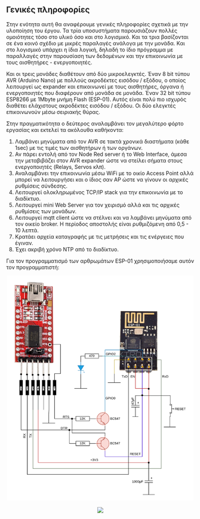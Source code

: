 <H2>Γενικές πληροφορίες</H2>
<p>Στην ενότητα αυτή θα αναφέρουμε γενικές πληροφορίες σχετικά με την υλοποίηση του έργου. Τα τρία υποσυστήματα παρουσιάζουν πολλές ομοιότητες τόσο στο υλικό όσο και στο λογισμικό. Και τα τρια βασίζονται σε ένα κοινό σχέδιο με μικρές παραλαγές ανάλογα με την μονάδα. Και στο λογισμικό υπάρχει η ίδια λογική, δηλαδή το ίδιο πρόγραμμα με παραλλαγές στην παρουσίαση των δεδομένων και την επικοινωνία με τους αισθητήρες - ενεργοποιητές.</p>

<p>Και οι τρεις μονάδες διαθέτουν από δύο μικροελεγκτές. Έναν 8 bit τύπου AVR (Arduino Nano) με πολλούς ακροδέκτες εισόδου / εξόδου, ο οποίος λειτουργεί ως expander και επικοινωνεί με τους αισθητήρες, όργανα ή ενεργοποιητές που διαφέρουν από μονάδα σε μονάδα. Έναν 32 bit τύπου ESP8266 με 1Mbyte μνήμη Flash (ESP-01). Αυτός είναι πολύ πιο ισχυρός διαθέτει ελάχιστους ακροδέκτες εισόδου / εξόδου. Οι δύο ελεγκτές επικοινωνούν μέσω σειριακής θύρας. </p>

<p>Στην πραγματικότητα ο δεύτερος αναλαμβάνει τον μεγαλύτερο φόρτο εργασίας και εκτελεί τα ακόλουθα καθήκοντα:
<ol>
<li>Λαμβάνει μηνύματα από τον AVR σε τακτά χρονικά διαστήματα (κάθε 1sec) με τις τιμές των αισθητήρων ή των οργάνων.</li>
<li>Αν πάρει εντολή από τον Node Red server ή το Web Interface, άμεσα την μεταβιβάζει στον AVR expander ώστε να στείλει σήματα στους ενεργοποιητές (Relays, Servos κλπ).</li>
<li>Αναλαμβάνει την επικοινωνία μέσω WiFi με το οικίο Access Point αλλά μπορεί να λειτουργήσει και ο ίδιος σαν AP ώστε να γίνουν οι αρχικές ρυθμίσεις σύνδεσης.</li>
<li>Λειτουργεί ολοκληρωμένος TCP/IP stack για την επικοινωνία με το διαδίκτυο.</li>
<li>Λειτουργεί mini Web Server για τον χειρισμό αλλά και τις αρχικές ρυθμίσεις των μονάδων.</li>
<li>Λειτουργεί mqtt client ώστε να στέλνει και να λαμβάνει μηνύματα από τον οικείο broker. Η περίοδος αποστολής είναι ρυθμιζόμενη από 0,5 - 10 λεπτά.</li>
<li>Κρατάει αρχεία καταγραφής με τις μετρήσεις και τις ενέργειες που έγιναν.</li>
<li>Έχει ακριβή χρόνο NTP από το διαδίκτυο.</li>
</ol>
</p>

Για τον προγραμματισμό των αρθρωμάτων ESP-01 χρησιμοποιήσαμε αυτόν τον προγραμματιστή:
<p align = "center">
  <img src="../resources/images/esp_programmer.png" width="500">
</p>

<p align = "center">
  <img src="../resources/images/programmer.png" width="400">
</p>

